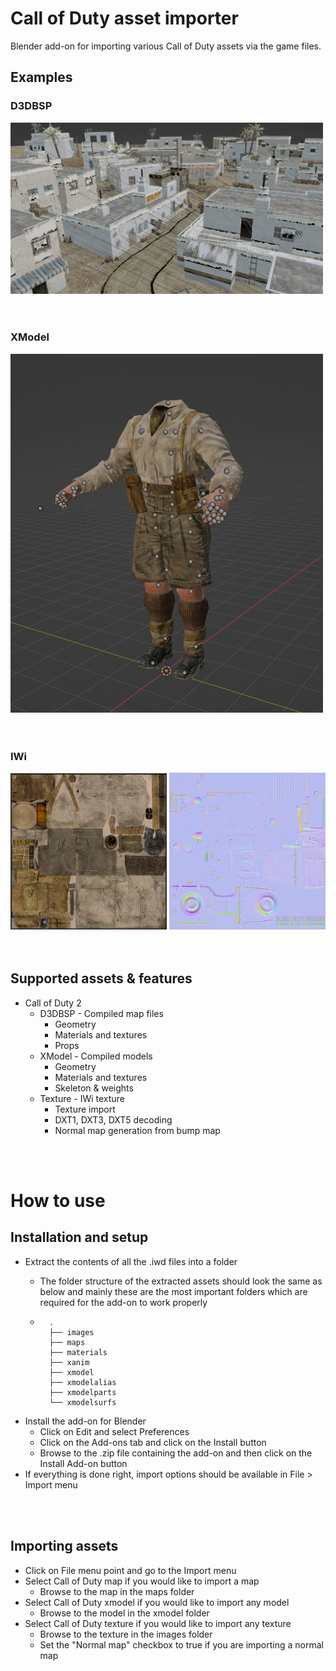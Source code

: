 # Call of Duty asset importer

Blender add-on for importing various Call of Duty assets via the game files.

## Examples
### D3DBSP
<img src="./examples/d3dbsp1.png" width="500" height="auto"></img>
<br/>
<br/>
<br/>

### XModel
<img src="./examples/xmodel1.png" width="500" height="auto"></img>
<br/>
<br/>
<br/>

### IWi
<img src="./examples/iwi1.png" width="250" height="auto"></img>
<img src="./examples/iwi2.png" width="250" height="auto"></img>
<br/>
<br/>
<br/>


## Supported assets & features
- Call of Duty 2
    - D3DBSP - Compiled map files
        - Geometry
        - Materials and textures
        - Props
    - XModel - Compiled models
        - Geometry
        - Materials and textures
        - Skeleton & weights
    - Texture - IWi texture
        - Texture import
        - DXT1, DXT3, DXT5 decoding
        - Normal map generation from bump map

<br/>
<br/>

# How to use
## Installation and setup
- Extract the contents of all the .iwd files into a folder
    - The folder structure  of the extracted assets should look the same as below and mainly these are the most  important folders which are required for the add-on to work properly

    - ```
        .
        ├── images
        ├── maps
        ├── materials
        ├── xanim
        ├── xmodel
        ├── xmodelalias
        ├── xmodelparts
        └── xmodelsurfs
        ```
- Install the add-on for Blender
    - Click on Edit and select Preferences
    - Click on the Add-ons tab and click on the Install button
    - Browse to the .zip file containing the add-on and then click on the Install Add-on button
- If everything is done right, import options should be available in File > Import menu

<br/>
<br/>

## Importing assets
- Click on File menu point and go to the Import menu
- Select Call of Duty map if you would like to import a map
    - Browse to the map in the maps folder
- Select Call of Duty xmodel if you would like to import any model
    - Browse to the model in the xmodel folder
- Select Call of Duty texture if you would like to import any texture
    - Browse to the texture in the images folder
    - Set the "Normal map" checkbox to true if you are importing a normal map


